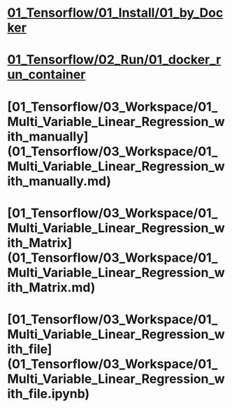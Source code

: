 # [01_Tensorflow/01_Install/01_by_Docker](01_Tensorflow/01_Install/01_by_Docker.md)

# [01_Tensorflow/02_Run/01_docker_run_container](01_Tensorflow/02_Run/01_docker_run_container.md)

# [01_Tensorflow/03_Workspace/01_Multi_Variable_Linear_Regression_with_manually] (01_Tensorflow/03_Workspace/01_Multi_Variable_Linear_Regression_with_manually.md)

# [01_Tensorflow/03_Workspace/01_Multi_Variable_Linear_Regression_with_Matrix] (01_Tensorflow/03_Workspace/01_Multi_Variable_Linear_Regression_with_Matrix.md)

# [01_Tensorflow/03_Workspace/01_Multi_Variable_Linear_Regression_with_file] (01_Tensorflow/03_Workspace/01_Multi_Variable_Linear_Regression_with_file.ipynb)
